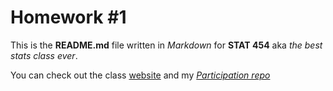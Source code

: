 # Homework #1

<!---Added the in-class participation files (Class Excercise #3) to this repo by mistake. But then I found a way to delete them. But left this comment here as a testimony of what happened.-->

This is the **README.md** file written in *Markdown* for **STAT 454** aka *the best stats class ever*.

You can check out the class [website](http://stat545.com/) and my *[Participation repo](https://github.com/dirediredocks/STAT454_Participation)*
